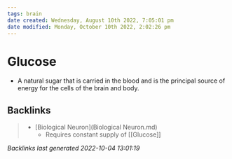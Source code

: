 ```yaml
---
tags: brain
date created: Wednesday, August 10th 2022, 7:05:01 pm
date modified: Monday, October 10th 2022, 2:02:26 pm
---
```


# Glucose
- A natural sugar that is carried in the blood and is the principal source of energy for the cells of the brain and body.

## Backlinks
> - [Biological Neuron](Biological Neuron.md)
>   - Requires constant supply of [[Glucose]]

_Backlinks last generated 2022-10-04 13:01:19_

